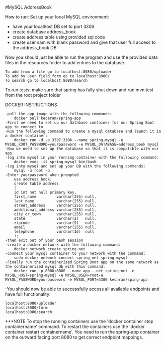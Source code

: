 #MySQL AddressBook

How to run:
Set up your local MySQL environment:
- have your localhost DB set to port 3306
- create database address_book
- create address table using provided sql code
- create user sam with blank password and give that user full access to the address_book DB

Now you should just be able to run the program and use the provided data files in the resources folder to add entries to the database.

    To add from a file go to localhost:8080/uploader
    To add by user field form go to localhost:8080/
    To search go to localhost:8080/search

To run tests: make sure that spring has fully shut down and run mvn test from the root project folder

DOCKER INSTRUCTIONS:

    -pull the app image with the following commands:
        docker pull kecaram/spring-app
    -First we need to set up our database container for our Spring Boot app to connect to
    -Run the following command to create a mysql database and launch it in a docker container:
        docker run -d -p 3307:3306 --name spring-mysql -e MYSQL_ROOT_PASSWORD=yourpassword -e MYSQL_DATABASE=address_book mysql
    -Now we need to set up the database so that it is compatible with our app.
    -log into mysql in your running container with the following command:
        docker exec -it spring-mysql bin/bash
    -log into mysql and set up your DB with the following commands:
        mysql -u root -p
    -Enter yourpassword when prompted
        use address_book;
        create table address
        (
        id int not null primary key,
        first_name         varchar(255) null,
        last_name          varchar(255) null,
        street_address     varchar(255) null,
        additional_address varchar(255) null,
        city_or_town       varchar(255) null,
        state              varchar(2)   null,
        zipcode            varchar(9)   null,
        email              varchar(255) null,
        telephone          varchar(16)  null
        );
    -then exit out of your bash session
    -create a docker network with the following command:
        docker network create spring-net
    -connect your mysql container to your network with the command:
        sudo docker network connect spring-net spring-mysql
    -Finally run the containerized Spring Boot app on the same network as the containerized mysql db with this command:
        docker run -p 8080:8080 --name app --net spring-net -e MYSQL_HOST=spring-mysql -e MYSQL_USER=root-e MYSQL_PASSWORD=yourpassword -e MYSQL_PORT=3306 kecaram/sping-app
     
-You should now be able to successfully access all available endpoints and have full functionality:
    
    localhost:8080/uploader
    localhost:8080/form
    localhost:8080/search

***NOTE To stop the running containers use the 'docker container stop containername' command. 
To restart the containers use the 'docker container restart containername'.
You need to run the spring-app container on the outward facing port 8080 to get correct
endpoint mappings.

